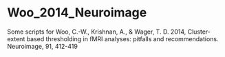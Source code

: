 # Woo_2014_Neuroimage
Some scripts for Woo, C.-W., Krishnan, A., &amp; Wager, T. D. 2014, Cluster-extent based thresholding in fMRI analyses: pitfalls and recommendations. Neuroimage, 91, 412-419
